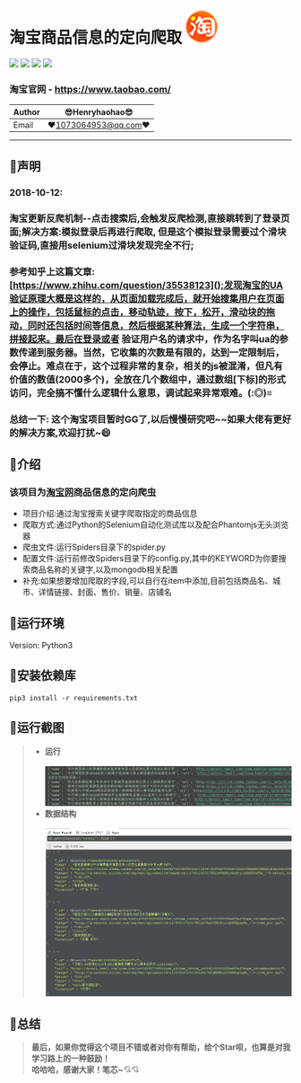 淘宝商品信息的定向爬取 ![enter image description here](Pic/logo.png)
===========================
![](https://img.shields.io/badge/Python-3.6.3-green.svg) ![](https://img.shields.io/badge/pymongo-3.6.1-green.svg) ![](https://img.shields.io/badge/pyquery-1.4.0-green.svg) ![](https://img.shields.io/badge/selenium-3.8.1-green.svg)
### 淘宝官网 - https://www.taobao.com/ 
|Author|:sunglasses:Henryhaohao:sunglasses:|
|---|---
|Email|:hearts:1073064953@qq.com:hearts:

    
****
## :dolphin:声明
### 2018-10-12: 
### 淘宝更新反爬机制--点击搜索后,会触发反爬检测,直接跳转到了登录页面;解决方案:模拟登录后再进行爬取, 但是这个模拟登录需要过个滑块验证码,直接用selenium过滑块发现完全不行; 
### 参考知乎上这篇文章:[https://www.zhihu.com/question/35538123]();发现淘宝的UA验证原理大概是这样的，从页面加载完成后，就开始搜集用户在页面上的操作，包括鼠标的点击，移动轨迹，按下，松开，滑动块的拖动，同时还包括时间等信息，然后根据某种算法，生成一个字符串，拼接起来。最后在登录或者 验证用户名的请求中，作为名字叫ua的参数传递到服务器。当然，它收集的次数是有限的，达到一定限制后，会停止。难点在于，这个过程非常的复杂，相关的js被混淆，但凡有价值的数值(2000多个)，全放在几个数组中，通过数组[下标]的形式访问，完全搞不懂什么逻辑什么意思，调试起来异常艰难。(:◎)≡
### 总结一下: 这个淘宝项目暂时GG了,以后慢慢研究吧~~如果大佬有更好的解决方案,欢迎打扰~:smile:
## :dolphin:介绍
### 该项目为[淘宝网](https://www.taobao.com/)商品信息的定向爬虫
- 项目介绍:通过淘宝搜索关键字爬取指定的商品信息
- 爬取方式:通过Python的Selenium自动化测试库以及配合Phantomjs无头浏览器
- 爬虫文件:运行Spiders目录下的spider.py
- 配置文件:运行前修改Spiders目录下的config.py,其中的KEYWORD为你要搜索商品名称的关键字,以及mongodb相关配置
- 补充:如果想要增加爬取的字段,可以自行在item中添加,目前包括商品名、城市、详情链接、封面、售价、销量、店铺名
## :dolphin:运行环境
Version: Python3
## :dolphin:安装依赖库
```
pip3 install -r requirements.txt
```
## :dolphin:运行截图
> - **运行**<br><br>
![enter image description here](Pic/run.png)
> - **数据结构**<br><br>
![enter image description here](Pic/data.png)
## :dolphin:**总结**
> **最后，如果你觉得这个项目不错或者对你有帮助，给个Star呗，也算是对我学习路上的一种鼓励！<br>
 哈哈哈，感谢大家！笔芯~**:cupid::cupid: